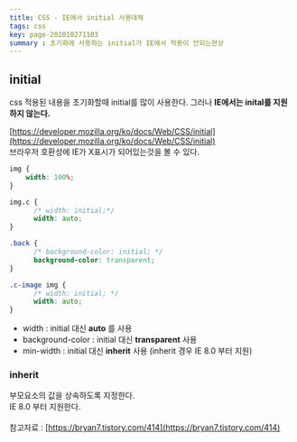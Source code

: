 ```yaml
---
title: CSS - IE에서 initial 사용대체
tags: css
key: page-202010271103
summary : 초기화에 사용하는 initial가 IE에서 적용이 안되는현상
---
```


## initial
css 적용된 내용을 초기화할때 initial를 많이 사용한다. 그러나 <b>IE에서는 inital를 지원하지 않는다.</b><br/>

[https://developer.mozilla.org/ko/docs/Web/CSS/initial](https://developer.mozilla.org/ko/docs/Web/CSS/initial)
<br/>
브라우저 호환성에 IE가 X표시가 되어있는것을 볼 수 있다.
<br/>
```css
img {
	width: 100%;
}

img.c {
      /* width: initial;*/
      width: auto;
}

.back {
      /* background-color: initial; */
      background-color: transparent;
}

.c-image img {
      /* width: initial; */
      width: auto;
}
```
- width : initial 대신 <b>auto</b> 를 사용<br/>
- background-color : initial 대신 <b>transparent</b> 사용 <br/>
- min-width : initial 대신 <b>inherit</b> 사용 (inherit 경우 IE 8.0 부터 지원)  <br/>
 
 ### inherit
 
 부모요소의 값을 상속하도록 지정한다. <br/>
 IE 8.0 부터 지원한다.
 <br/>
 <br/>
참고자료 : [https://bryan7.tistory.com/414](https://bryan7.tistory.com/414)
<br/><br/><br/><br/>
